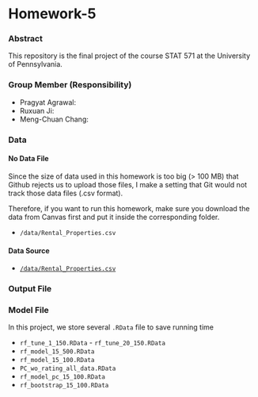 # Homework-5

### Abstract

This repository is the final project of the course STAT 571 at the University of Pennsylvania.

### Group Member (Responsibility)

* Pragyat Agrawal:
* Ruxuan Ji:
* Meng-Chuan Chang:

### Data

#### No Data File

Since the size of data used in this homework is too big (> 100 MB) that Github rejects us to upload those files, I make a setting that Git would not track those data files (.csv format). 

Therefore, if you want to run this homework, make sure you download the data from Canvas first and put it inside the corresponding folder.

* `/data/Rental_Properties.csv`

#### Data Source

* [`/data/Rental_Properties.csv`](https://www.kaggle.com/datasets/elizabethveillon/us-rental-listings-summer-2021)

### Output File


### Model File

In this project, we store several `.RData` file to save running time

* `rf_tune_1_150.RData` - `rf_tune_20_150.RData`
* `rf_model_15_500.RData`
* `rf_model_15_100.RData`
* `PC_wo_rating_all_data.RData`
* `rf_model_pc_15_100.RData`
* `rf_bootstrap_15_100.RData`